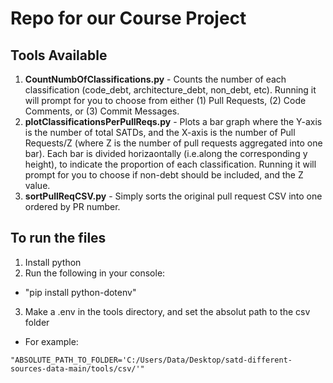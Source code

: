 # Repo for our Course Project

## Tools Available
1. **CountNumbOfClassifications.py** - Counts the number of each classification (code_debt, architecture_debt, non_debt, etc). Running it will prompt for you to choose from either (1) Pull Requests, (2) Code Comments, or (3) Commit Messages.
2. **plotClassificationsPerPullReqs.py** - Plots a bar graph where the Y-axis is the number of total SATDs, and the X-axis is the number of Pull Requests/Z (where Z is the number of pull requests aggregated into one bar). Each bar is divided horizaontally (i.e.along the corresponding y height), to indicate the proportion of each classification. Running it will prompt for you to choose if non-debt should be included, and the Z value.
3. **sortPullReqCSV.py** - Simply sorts the original pull request CSV into one ordered by PR number.

## To run the files
1. Install python
2. Run the following in your console:
- "pip install python-dotenv"
3. Make a .env in the tools directory, and set the absolut path to the csv folder
- For example: 
```
"ABSOLUTE_PATH_TO_FOLDER='C:/Users/Data/Desktop/satd-different-sources-data-main/tools/csv/'" 
```
